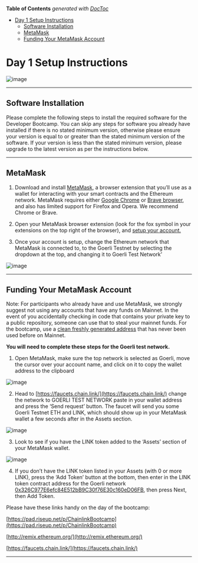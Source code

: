 <!-- START doctoc generated TOC please keep comment here to allow auto update -->
<!-- DON'T EDIT THIS SECTION, INSTEAD RE-RUN doctoc TO UPDATE -->
**Table of Contents**  *generated with [DocToc](https://github.com/thlorenz/doctoc)*

- [Day 1 Setup Instructions](#day-1-setup-instructions)
  - [Software Installation](#software-installation)
  - [MetaMask](#metamask)
  - [Funding Your MetaMask Account](#funding-your-metamask-account)

<!-- END doctoc generated TOC please keep comment here to allow auto update -->

# Day 1 Setup Instructions

![image](https://user-images.githubusercontent.com/11134288/199357577-947de2a6-b9dc-452d-8655-32bc80522fcd.png)

---

## Software Installation

Please complete the following steps to install the required software for the Developer Bootcamp. You can skip any steps for software you already have installed if there is no stated minimum version, otherwise please ensure your version is equal to or greater than the stated minimum version of the software. If your version is less than the stated minimum version, please upgrade to the latest version as per the instructions below.

---

## MetaMask

1. Download and install [MetaMask](https://metamask.io/), a browser extension that you’ll use as a wallet for interacting with your smart contracts and the Ethereum network. MetaMask requires either [Google Chrome](https://www.google.com.au/intl/en_au/chrome/) or [Brave browser](https://brave.com/), and also has limited support for Firefox and Opera. We recommend Chrome or Brave.

2. Open your MetaMask browser extension (look for the fox symbol in your extensions on the top right of the browser), and [setup your account.](https://youtu.be/4ZgFijd02Jo)

3. Once your account is setup, change the Ethereum network that MetaMask is connected to, to the Goerli Testnet by selecting the dropdown at the top, and changing it to Goerli Test Network’

![image](https://user-images.githubusercontent.com/11134288/199358842-b5898dec-3a5d-42b9-9e6c-5e008e0cd244.png)

---

## Funding Your MetaMask Account

Note: For participants who already have and use MetaMask, we strongly suggest not using any accounts that have any funds on Mainnet. In the event of you accidentally checking in code that contains your private key to a public repository, someone can use that to steal your mainnet funds. For the bootcamp, use a [clean freshly generated address](https://metamask.zendesk.com/hc/en-us/articles/360015289452-How-to-Create-an-Additional-Account-in-your-MetaMask-Wallet) that has never been used before on Mainnet.

**You will need to complete these steps for the Goerli test network.**

1. Open MetaMask, make sure the top network is selected as Goerli, move the cursor over your account name, and click on it to copy the wallet address to the clipboard

![image](https://user-images.githubusercontent.com/11134288/199359186-e83b4ee7-7dff-4737-8ca2-36856dafb53e.png)

2. Head to [https://faucets.chain.link/](https://faucets.chain.link/) change the network to GOERLI TEST NETWORK paste in your wallet address and press the ‘Send request’ button. The faucet will send you some Goerli Testnet ETH and LINK, which should show up in your MetaMask wallet a few seconds after in the Assets section. 

![image](https://user-images.githubusercontent.com/11134288/199359230-7cbe60a8-fa15-402f-9ad1-3b6975644545.png)

3. Look to see if you have the LINK token added to the ‘Assets’ section of your MetaMask wallet.

![image](https://user-images.githubusercontent.com/11134288/199359430-abce6e5b-8ee1-4ec2-8d71-211407510e8f.png)

4. If you don’t have the LINK token listed in your Assets (with 0 or more LINK), press the ‘Add Token’ button at the bottom, then enter in the LINK token contract address for the Goerli network [0x326C977E6efc84E512bB9C30f76E30c160eD06FB](https://goerli.etherscan.io/token/0x326C977E6efc84E512bB9C30f76E30c160eD06FB), then press Next, then Add Token.

Please have these links handy on the day of the bootcamp:

[https://pad.riseup.net/p/ChainlinkBootcamp](https://pad.riseup.net/p/ChainlinkBootcamp)

[http://remix.ethereum.org/](http://remix.ethereum.org/)

[https://faucets.chain.link/](https://faucets.chain.link/)

---
